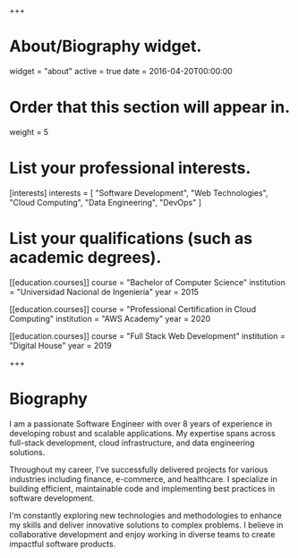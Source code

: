 +++
# About/Biography widget.
widget = "about"
active = true
date = 2016-04-20T00:00:00

# Order that this section will appear in.
weight = 5

# List your professional interests.
[interests]
  interests = [
    "Software Development",
    "Web Technologies",
    "Cloud Computing",
    "Data Engineering",
    "DevOps"
  ]

# List your qualifications (such as academic degrees).
[[education.courses]]
  course = "Bachelor of Computer Science"
  institution = "Universidad Nacional de Ingeniería"
  year = 2015

[[education.courses]]
  course = "Professional Certification in Cloud Computing"
  institution = "AWS Academy"
  year = 2020

[[education.courses]]
  course = "Full Stack Web Development"
  institution = "Digital House"
  year = 2019

+++

# Biography

I am a passionate Software Engineer with over 8 years of experience in developing robust and scalable applications. My expertise spans across full-stack development, cloud infrastructure, and data engineering solutions.

Throughout my career, I've successfully delivered projects for various industries including finance, e-commerce, and healthcare. I specialize in building efficient, maintainable code and implementing best practices in software development.

I'm constantly exploring new technologies and methodologies to enhance my skills and deliver innovative solutions to complex problems. I believe in collaborative development and enjoy working in diverse teams to create impactful software products.
